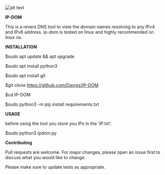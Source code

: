 ![alt text](https://iili.io/Hv147pV.png)

<b>IP-DOM</b>

This is a revers DNS tool to view the domain names resolving to any IPv4 and IPv6 address.
ip-dom is tested on linux and highly recommended on linux os.

<b>INSTALLATION</b>

$sudo apt update && apt upgrade

$sudo apt install python3

$sudo apt install git

$git clone https://github.com/Davrez/IP-DOM

$cd IP-DOM

$sudo python3 -m pip install requirements.txt

<b>USAGE</b>

before using the tool you store you IPs in the 'IP.txt'.

$sudo python3 ipdom.py

<b>Contributing</b>

Pull requests are welcome. For major changes, please open an issue first
to discuss what you would like to change.

Please make sure to update tests as appropriate.


